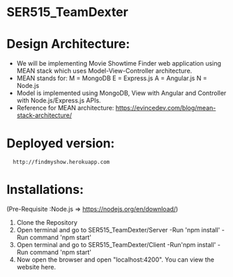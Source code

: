 # SER515_TeamDexter

# Design Architecture:
  - We will be implementing Movie Showtime Finder web application using MEAN stack which
    uses Model-View-Controller architecture.
  - MEAN stands for: 
    M = MongoDB 
    E = Express.js
    A = Angular.js
    N = Node.js
  - Model is implemented using MongoDB, View with Angular and Controller with Node.js/Express.js APIs.
  - Reference for MEAN architecture:
        https://evincedev.com/blog/mean-stack-architecture/

# Deployed version:
      http://findmyshow.herokuapp.com 

# Installations:
  (Pre-Requisite :Node.js => https://nodejs.org/en/download/)

  1. Clone the Repository
  2. Open terminal and go to SER515_TeamDexter/Server
      -Run 'npm install'
      -Run command 'npm start'
  3. Open terminal and go to SER515_TeamDexter/Client 
      -Run'npm install'
      -Run command 'npm start'
  4. Now open the browser and open "localhost:4200". You can view the website here. 
